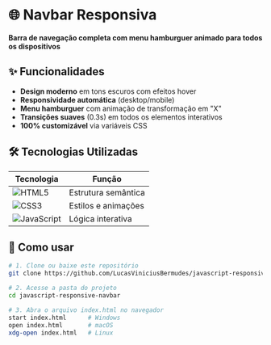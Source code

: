 # 🌐 Navbar Responsiva

**Barra de navegação completa com menu hamburguer animado para todos os dispositivos**

## ✨ Funcionalidades
- **Design moderno** em tons escuros com efeitos hover
- **Responsividade automática** (desktop/mobile)
- **Menu hamburguer** com animação de transformação em "X"
- **Transições suaves** (0.3s) em todos os elementos interativos
- **100% customizável** via variáveis CSS

## 🛠️ Tecnologias Utilizadas

| Tecnologia | Função | 
|------------|--------|
| ![HTML5](https://img.shields.io/badge/HTML5-E34F26?style=flat&logo=html5&logoColor=white) | Estrutura semântica |
| ![CSS3](https://img.shields.io/badge/CSS3-1572B6?style=flat&logo=css3&logoColor=white) | Estilos e animações |
| ![JavaScript](https://img.shields.io/badge/JavaScript-F7DF1E?style=flat&logo=javascript&logoColor=black) | Lógica interativa |

## 🚀 Como usar

```bash
# 1. Clone ou baixe este repositório
git clone https://github.com/LucasViniciusBermudes/javascript-responsive-navbar.git

# 2. Acesse a pasta do projeto
cd javascript-responsive-navbar

# 3. Abra o arquivo index.html no navegador
start index.html      # Windows
open index.html       # macOS
xdg-open index.html   # Linux
